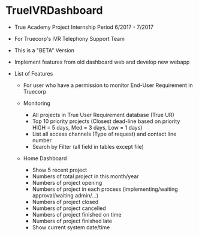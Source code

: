 # TrueIVRDashboard
  - True Academy Project Internship Period 6/2017 - 7/2017
  - For Truecorp's IVR Telephony Support Team
  - This is a "BETA" Version
  - Implement features from old dashboard web and develop new webapp
  
  - List of Features
    - For user who have a permission to monitor End-User Requirement in Truecorp

    - Monitoring
      - All projects in True User Requirement database (True UR)
      - Top 10 priority projects (Closest dead-line based on priority HIGH = 5 days, Med = 3 days, Low = 1 days)
      - List all access channels (Type of request) and contact line number
      - Search by Filter (all field in tables except file)

    - Home Dashboard
      - Show 5 recent project
      - Numbers of total project in this month/year 
      - Numbers of project opening
      - Numbers of project in each process (implementing/waiting approval/waiting admin/...)
      - Numbers of project closed
      - Numbers of project cancelled
      - Numbers of project finished on time
      - Numbers of project finished late
      - Show current system date/time
